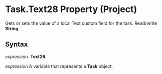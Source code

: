 
# Task.Text28 Property (Project)

Gets or sets the value of a local Text custom field for the task. Read/write  **String**.


## Syntax

 _expression_. **Text28**

 _expression_ A variable that represents a **Task** object.

